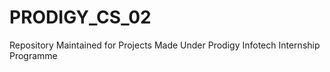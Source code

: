 # PRODIGY_CS_02
Repository Maintained for Projects Made Under Prodigy Infotech Internship Programme
